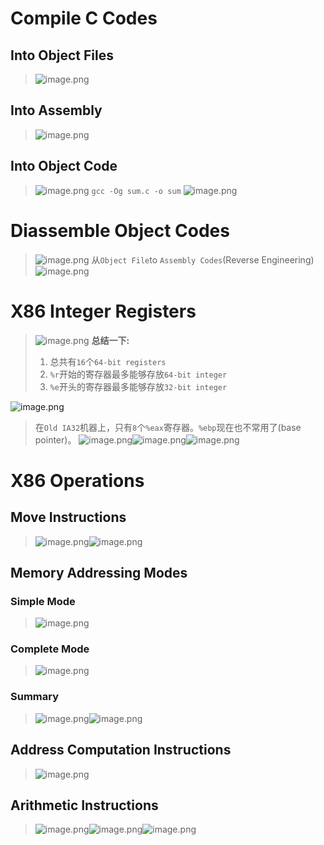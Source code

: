 # Compile C Codes
## Into Object Files
> ![image.png](./X86_Basics.assets/20231023_2318399552.png)



## Into Assembly
> ![image.png](./X86_Basics.assets/20231023_2318407286.png)



## Into Object Code
> ![image.png](./X86_Basics.assets/20231023_2318414278.png)
> `gcc -Og sum.c -o sum`
> ![image.png](./X86_Basics.assets/20231023_2318426627.png)


# Diassemble Object Codes
> ![image.png](./X86_Basics.assets/20231023_2318444690.png)
> 从`Object File`to `Assembly Codes`(Reverse Engineering)
> ![image.png](./X86_Basics.assets/20231023_2318462750.png)



# X86 Integer Registers
> ![image.png](./X86_Basics.assets/20231023_2318479771.png)
> **总结一下:**
> 1. 总共有`16`个`64-bit registers`
> 2. `%r`开始的寄存器最多能够存放`64-bit integer`
> 3. `%e`开头的寄存器最多能够存放`32-bit integer`
> 
![image.png](./X86_Basics.assets/20231023_2318486048.png)
> 在`Old IA32`机器上，只有`8`个`%eax`寄存器。`%ebp`现在也不常用了(base pointer)。
> ![image.png](./X86_Basics.assets/20231023_2318507547.png)![image.png](./X86_Basics.assets/20231023_2318516117.png)![image.png](./X86_Basics.assets/20231023_2318525132.png)


# X86 Operations
## Move Instructions
> ![image.png](./X86_Basics.assets/20231023_2318542347.png)![image.png](./X86_Basics.assets/20231023_2318554638.png)



## Memory Addressing Modes
### Simple Mode
> ![image.png](./X86_Basics.assets/20231023_2318562097.png)


### Complete Mode
> ![image.png](./X86_Basics.assets/20231023_2318576453.png)



### Summary
> ![image.png](./X86_Basics.assets/20231023_2318588418.png)![image.png](./X86_Basics.assets/20231023_2318598769.png)



## Address Computation Instructions
> ![image.png](./X86_Basics.assets/20231023_2318598375.png)



## Arithmetic Instructions
> ![image.png](./X86_Basics.assets/20231023_2319017592.png)![image.png](./X86_Basics.assets/20231023_2319025056.png)![image.png](./X86_Basics.assets/20231023_2319042192.png)


